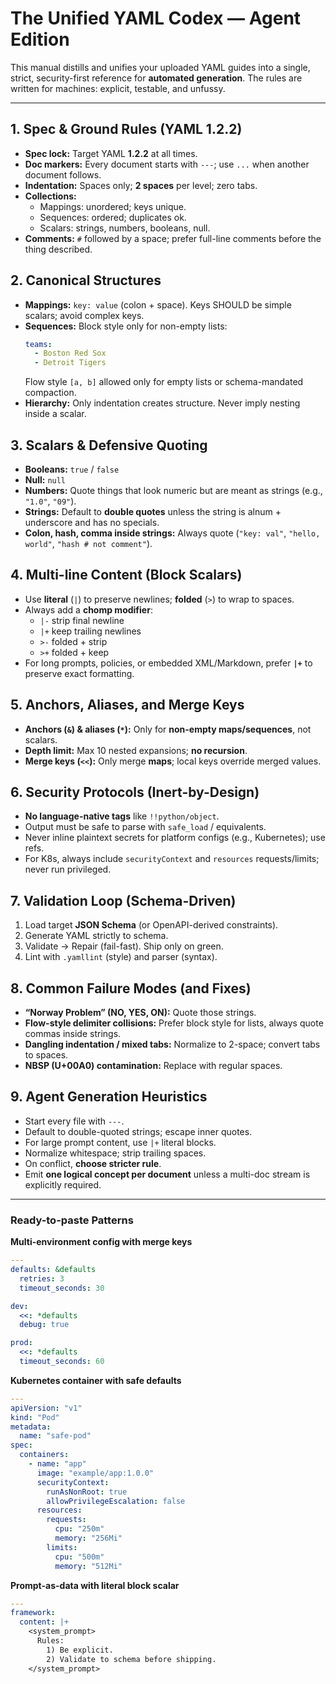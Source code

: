 # The Unified YAML Codex — Agent Edition

This manual distills and unifies your uploaded YAML guides into a single, strict, security-first reference for **automated generation**. The rules are written for machines: explicit, testable, and unfussy.

---

## 1. Spec & Ground Rules (YAML 1.2.2)
- **Spec lock:** Target YAML **1.2.2** at all times.
- **Doc markers:** Every document starts with `---`; use `...` when another document follows.
- **Indentation:** Spaces only; **2 spaces** per level; zero tabs.
- **Collections:** 
  - Mappings: unordered; keys unique.
  - Sequences: ordered; duplicates ok.
  - Scalars: strings, numbers, booleans, null.
- **Comments:** `#` followed by a space; prefer full-line comments before the thing described.

## 2. Canonical Structures
- **Mappings:** `key: value` (colon + space). Keys SHOULD be simple scalars; avoid complex keys.
- **Sequences:** Block style only for non-empty lists:
  ```yaml
  teams:
    - Boston Red Sox
    - Detroit Tigers
  ```
  Flow style `[a, b]` allowed only for empty lists or schema-mandated compaction.
- **Hierarchy:** Only indentation creates structure. Never imply nesting inside a scalar.

## 3. Scalars & Defensive Quoting
- **Booleans:** `true` / `false`
- **Null:** `null`
- **Numbers:** Quote things that look numeric but are meant as strings (e.g., `"1.0"`, `"09"`).
- **Strings:** Default to **double quotes** unless the string is alnum + underscore and has no specials.
- **Colon, hash, comma inside strings:** Always quote (`"key: val"`, `"hello, world"`, `"hash # not comment"`).

## 4. Multi-line Content (Block Scalars)
- Use **literal** (`|`) to preserve newlines; **folded** (`>`) to wrap to spaces.
- Always add a **chomp modifier**:
  - `|-` strip final newline
  - `|+` keep trailing newlines
  - `>-` folded + strip
  - `>+` folded + keep
- For long prompts, policies, or embedded XML/Markdown, prefer **`|+`** to preserve exact formatting.

## 5. Anchors, Aliases, and Merge Keys
- **Anchors (`&`) & aliases (`*`):** Only for **non-empty maps/sequences**, not scalars.
- **Depth limit:** Max 10 nested expansions; **no recursion**.
- **Merge keys (`<<`):** Only merge **maps**; local keys override merged values.

## 6. Security Protocols (Inert-by-Design)
- **No language-native tags** like `!!python/object`.
- Output must be safe to parse with `safe_load` / equivalents.
- Never inline plaintext secrets for platform configs (e.g., Kubernetes); use refs.
- For K8s, always include `securityContext` and `resources` requests/limits; never run privileged.

## 7. Validation Loop (Schema-Driven)
1. Load target **JSON Schema** (or OpenAPI-derived constraints).
2. Generate YAML strictly to schema.
3. Validate → Repair (fail-fast). Ship only on green.
4. Lint with `.yamllint` (style) and parser (syntax).

## 8. Common Failure Modes (and Fixes)
- **“Norway Problem” (NO, YES, ON):** Quote those strings.
- **Flow-style delimiter collisions:** Prefer block style for lists, always quote commas inside strings.
- **Dangling indentation / mixed tabs:** Normalize to 2-space; convert tabs to spaces.
- **NBSP (U+00A0) contamination:** Replace with regular spaces.

## 9. Agent Generation Heuristics
- Start every file with `---`.
- Default to double-quoted strings; escape inner quotes.
- For large prompt content, use `|+` literal blocks.
- Normalize whitespace; strip trailing spaces.
- On conflict, **choose stricter rule**.
- Emit **one logical concept per document** unless a multi-doc stream is explicitly required.

---

### Ready-to-paste Patterns

**Multi-environment config with merge keys**
```yaml
---
defaults: &defaults
  retries: 3
  timeout_seconds: 30

dev:
  <<: *defaults
  debug: true

prod:
  <<: *defaults
  timeout_seconds: 60
```

**Kubernetes container with safe defaults**
```yaml
---
apiVersion: "v1"
kind: "Pod"
metadata:
  name: "safe-pod"
spec:
  containers:
    - name: "app"
      image: "example/app:1.0.0"
      securityContext:
        runAsNonRoot: true
        allowPrivilegeEscalation: false
      resources:
        requests:
          cpu: "250m"
          memory: "256Mi"
        limits:
          cpu: "500m"
          memory: "512Mi"
```

**Prompt-as-data with literal block scalar**
```yaml
---
framework:
  content: |+
    <system_prompt>
      Rules:
        1) Be explicit.
        2) Validate to schema before shipping.
    </system_prompt>
```
